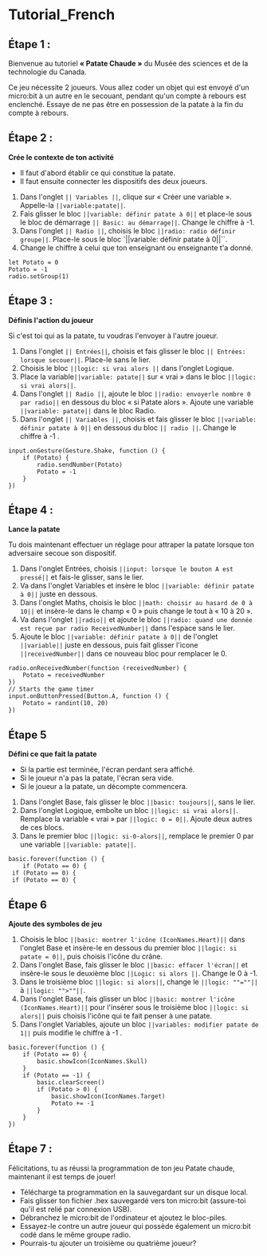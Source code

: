 # Tutorial_French

## Étape 1 :
Bienvenue au tutoriel **« Patate Chaude »** du Musée des sciences et de la technologie du Canada.

Ce jeu nécessite 2 joueurs. Vous allez coder un objet qui est envoyé d'un micro:bit à un autre en le secouant, pendant qu'un compte à rebours est enclenché. 
Essaye de ne pas être en possession de la patate à la fin du compte à rebours. 



## Étape 2 :
**Crée le contexte de ton activité**

- Il faut d'abord établir ce qui constitue la patate.
- Il faut ensuite connecter les dispositifs des deux joueurs.


1.	Dans l'onglet ``|| Variables ||``, clique sur « Créer une variable ». Appelle-la ``||variable:patate||``.
2.	Fais glisser le bloc ``||variable: définir patate à 0||`` et place-le sous le bloc de démarrage ``|| Basic: au démarrage||``. Change le chiffre à -1.
3.	Dans l'onglet ``|| Radio ||``, choisis le bloc ``||radio: radio définir groupe||``. Place-le sous le bloc `||variable: définir patate à 0||``.
4.	Change le chiffre à celui que ton enseignant ou enseignante t'a donné.

```blocks
let Potato = 0
Potato = -1
radio.setGroup(1)
``` 


## Étape 3 :
**Définis l'action du joueur**

Si c'est toi qui as la patate, tu voudras l'envoyer à l'autre joueur. 
1.	Dans l'onglet ``|| Entrées||``, choisis et fais glisser le bloc ``|| Entrées: lorsque secouer||``. Place-le sans le lier.
2.	Choisis le bloc ``||logic: si vrai alors ||`` dans l'onglet Logique.
3.	Place la variable``||variable: patate||``  sur « vrai » dans le bloc ``||logic: si vrai alors||``.
4.	Dans l'onglet ``|| Radio ||``, ajoute le bloc ``||radio: envoyerle nombre 0 par radio||`` en dessous du bloc « si Patate alors ». Ajoute une variable ``||variable: patate||`` dans le bloc Radio.
5.	Dans l'onglet ``|| Variables ||``, choisis et fais glisser le bloc ``||variable: définir patate à 0||`` en dessous du bloc ``|| radio ||``. Change le chiffre à -1 .


```blocks 
input.onGesture(Gesture.Shake, function () {
    if (Potato) {
        radio.sendNumber(Potato)
        Potato = -1
    }
})
```

## Étape 4 :
**Lance la patate**

Tu dois maintenant effectuer un réglage pour attraper la patate lorsque ton adversaire secoue son dispositif.
1. Dans l'onglet Entrées, choisis ``||input: lorsque le bouton A est pressé||`` et fais-le glisser, sans le lier.
2. Va dans l'onglet Variables et insère le bloc ``||variable: définir patate à 0||`` juste en dessous.
3. Dans l'onglet Maths, choisis le bloc ``||math: choisir au hasard de 0 à 10||`` et insère-le dans le champ « 0 » puis change le tout à « 10 à 20  ».
4. Va dans l'onglet ``||radio||``  et ajoute le bloc ``||radio: quand une donnée est reçue par radio ReceivedNumber||`` dans l'espace sans le lier. 
5. Ajoute le bloc ``||variable: définir patate à 0||`` de l'onglet ``||variable||`` juste en dessous, puis fait glisser l'icone ``||receivedNumber||`` dans ce nouveau bloc pour remplacer le 0. 

```blocks
radio.onReceivedNumber(function (receivedNumber) {
    Potato = receivedNumber
})
// Starts the game timer
input.onButtonPressed(Button.A, function () {
    Potato = randint(10, 20)
})
```


## Étape 5
**Défini ce que fait la patate** 

- 	Si la partie est terminée, l'écran perdant sera affiché. 
- 	Si le joueur n'a pas la patate, l'écran sera vide.
- 	Si le joueur a la patate, un décompte commencera.

1.	Dans l'onglet Base, fais glisser le bloc ``||basic: toujours||``, sans le lier.
2.	Dans l'onglet Logique, emboîte un bloc ``||logic: si vrai alors||``. Remplace la variable « vrai » par ``||logic: 0 = 0||``. Ajoute deux autres de ces blocs.
3.	Dans le premier bloc ``||logic: si-0-alors||``, remplace le premier 0 par une variable ``||variable: patate||``.

```blocks
basic.forever(function () {
    if (Potato == 0) {
 if (Potato == 0) {
 if (Potato == 0) {
 ```


## Étape 6
**Ajoute des symboles de jeu**

1. Choisis le bloc ``||basic: montrer l'icône (IconNames.Heart)||``  dans l'onglet Base et insère-le en dessous du premier bloc ``||logic: si patate = 0||``, puis choisis l'icône du crâne.
2. Dans l'onglet Base, fais glisser le bloc ``||basic: effacer l'écran||`` et insère-le sous le deuxième bloc ``||Logic: si alors ||``. Change le 0 à -1.
2. Dans le troisième bloc ``||logic: si alors||``, change le ``||logic: ""=""||``à ``||logic: "">""||``.
3. Dans l'onglet Base, fais glisser un bloc ``||basic: montrer l'icône (IconNames.Heart)||`` pour l'insérer sous le troisième bloc ``||logic: si alors||`` puis choisis l'icône qui te fait penser à une patate.
4. Dans l'onglet Variables, ajoute un bloc ``||variables: modifier patate de 1||`` puis modifie le chiffre à -1 .


```blocks
basic.forever(function () {
    if (Potato == 0) {
        basic.showIcon(IconNames.Skull)
    }
    if (Potato == -1) {
        basic.clearScreen()
        if (Potato > 0) {
            basic.showIcon(IconNames.Target)
            Potato += -1
        }
    }
})
```

## Étape 7 :
Félicitations, tu as réussi la programmation de ton jeu Patate chaude, maintenant il est temps de jouer! 
- Télécharge ta programmation en la sauvegardant sur un disque local.
- Fais glisser ton fichier .hex sauvegardé vers ton micro:bit (assure-toi qu'il est relié par connexion USB).
- Débranchez le micro:bit de l'ordinateur et ajoutez le bloc-piles.
- Essayez-le contre un autre joueur qui possède également un micro:bit codé dans le même groupe radio.
- Pourrais-tu ajouter un troisième ou quatrième joueur?

